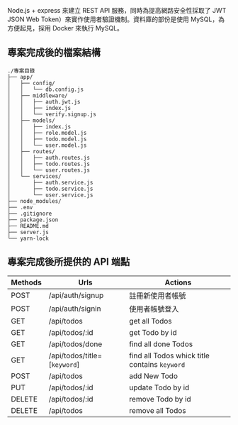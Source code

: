 Node.js + express 來建立 REST API 服務，同時為提高網路安全性採取了 JWT JSON Web Token）來實作使用者驗證機制。資料庫的部份是使用 MySQL，為方便起見，採用 Docker 來執行 MySQL。

## 專案完成後的檔案結構

```
./專案目錄
├── app/
│   ├── config/
│   │   └── db.config.js
│   ├── middleware/
│   │   ├── auth.jwt.js
│   │   ├── index.js
│   │   └── verify.signup.js
│   ├── models/
│   │   ├── index.js
│   │   ├── role.model.js
│   │   ├── todo.model.js
│   │   └── user.model.js
│   ├── routes/
│   │   ├── auth.routes.js
│   │   ├── todo.routes.js
│   │   └── user.routes.js
│   └── services/
│       ├── auth.service.js
│       ├── todo.service.js
│       └── user.service.js
├── node_modules/
├── .env
├── .gitignore
├── package.json
├── README.md
├── server.js
└── yarn-lock
```

## 專案完成後所提供的 API 端點

|Methods|Urls|Actions|
|-------|-----------------------------|-------------------------------------------------|
|POST| /api/auth/signup|註冊新使用者帳號|
|POST| /api/auth/signin|使用者帳號登入|
|GET| /api/todos|get all Todos|
|GET| /api/todos/:id|get Todo by id|
|GET| /api/todos/done|find all done Todos|
|GET| /api/todos/title=[`keyword`]|find all Todos whick title contains `keyword`|
|POST| /api/todos|add New Todo|
|PUT| /api/todos/:id|update Todo by id|
|DELETE| /api/todos/:id|remove Todo by id|
|DELETE| /api/todos|remove all Todos|
